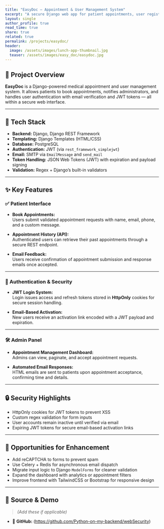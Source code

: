 ```yaml
---
title: "EasyDoc – Appointment & User Management System"
excerpt: "A secure Django web app for patient appointments, user registration with email verification, and JWT-based authentication."
layout: single
author_profile: true
read_time: true
share: true
related: true
permalink: /projects/easydoc/
header:
  image: /assets/images/lunch-app-thumbnail.jpg
  teaser: /assets/images/easy_doc/easydoc.jpg
---
```


## 📝 Project Overview

**EasyDoc** is a Django-powered medical appointment and user management system. It allows patients to book appointments, notifies administrators, and handles user authentication with email verification and JWT tokens — all within a secure web interface.

---

## 🧱 Tech Stack

- **Backend:** Django, Django REST Framework  
- **Templating:** Django Templates (HTML/CSS)  
- **Database:** PostgreSQL  
- **Authentication:** JWT (via `rest_framework_simplejwt`)  
- **Email:** SMTP via `EmailMessage` and `send_mail`  
- **Token Handling:** JSON Web Tokens (JWT) with expiration and payload signing  
- **Validation:** Regex + Django’s built-in validators  

---

## ✨ Key Features

### ✅ Patient Interface

- **Book Appointments:**  
  Users submit validated appointment requests with name, email, phone, and a custom message.

- **Appointment History (API):**  
  Authenticated users can retrieve their past appointments through a secure REST endpoint.

- **Email Feedback:**  
  Users receive confirmation of appointment submission and response emails once accepted.

---

### 🔐 Authentication & Security

- **JWT Login System:**  
  Login issues access and refresh tokens stored in **HttpOnly** cookies for secure session handling.

- **Email-Based Activation:**  
  New users receive an activation link encoded with a JWT payload and expiration.

---

### 🛠️ Admin Panel

- **Appointment Management Dashboard:**  
  Admins can view, paginate, and accept appointment requests.

- **Automated Email Responses:**  
  HTML emails are sent to patients upon appointment acceptance, confirming time and details.

---

## 🔒 Security Highlights

- HttpOnly cookies for JWT tokens to prevent XSS  
- Custom regex validation for form inputs  
- User accounts remain inactive until verified via email  
- Expiring JWT tokens for secure email-based activation links

---

## 📌 Opportunities for Enhancement

- Add reCAPTCHA to forms to prevent spam  
- Use Celery + Redis for asynchronous email dispatch  
- Migrate input logic to Django `ModelForms` for cleaner validation  
- Expand the dashboard with analytics or appointment filters  
- Improve frontend with TailwindCSS or Bootstrap for responsive design

---

## 📂 Source & Demo

> *(Add these if applicable)*  
- 🔗 **GitHub:** (https://github.com/Python-on-my-backend/webSecurity)
<!-- - 🌐 **Live Demo:** [yourdomain.com/easydoc](https://yourdomain.com/easydoc) -->


